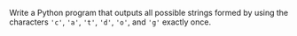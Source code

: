 Write a Python program that outputs all possible strings formed by using the characters `'c'`, `'a'`, `'t'`, `'d'`, `'o'`, and `'g'` exactly once.